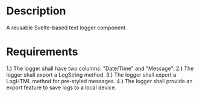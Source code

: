 # Description

A reusable Svelte-based text logger component.

# Requirements

1.) The logger shall have two columns: "Date/Time" and "Message".
2.) The logger shall export a LogString method.
3.) The logger shall export a LogHTML method for pre-styled messages.
4.) The logger shall provide an export feature to save logs to a local device.
